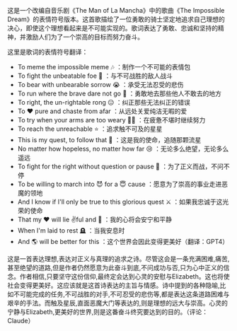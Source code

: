 这是一个改编自音乐剧《The Man of La Mancha》中的歌曲《The Impossible Dream》的表情符号版本。这首歌描绘了一位勇敢的骑士坚定地追求自己理想的决心，即使这个理想看起来是不可能实现的。歌词表达了勇敢、忠诚和坚持的精神，并激励人们为了一个崇高的目标而努力奋斗。

这里是歌词的表情符号翻译：

- To meme the impossible meme 🎶 ：制作一个不可能的表情包
- To fight the unbeatable foe 🧌 ：与不可战胜的敌人战斗
- To bear with unbearable sorrow 😭 ：承受无法忍受的悲伤
- To run where the brave dare not go 💨 ：勇敢地去那些他人不敢去的地方
- To right, the un-rightable rong 😑 ：纠正那些无法纠正的错误
- To ♥️ pure and chaste from afar ：从远处关爱纯洁无暇的爱
- To try when your arms are too weary 😮‍💨 ：在疲惫不堪时继续努力
- To reach the unreachable ⭐️ ：追求触不可及的星星
- This is my quest, to follow that 💫 ：这是我的使命，追随那颗流星
- No matter how hopeless, no matter how far 😢 ：无论多么绝望，无论多么遥远
- To fight for the right without question or pause 🦾 ：为了正义而战，不问不停
- To be willing to march into 😈 for a 😇 cause ：愿意为了崇高的事业走进恶魔的领地
- And I know if I'll only be true to this glorious quest ⚔️ ：如果我忠诚于这光荣的使命
- That my ♥️ will lie ✌️ful and 🧘 ：我的心将会安宁和平静
- When I'm laid to rest 🪦 ：当我安息时
- And 🌎 will be better for this ：这个世界会因此变得更美好（翻译：GPT4）

这是一首表达理想,表达对正义与真理的追求之诗。尽管这会是一条充满困难,痛苦,甚至绝望的道路,但是作者仍然愿意为此奋斗到底,不问成功与否,只为心中正义的信念。作者相信,只要坚守这份信仰,最终定会达到心灵的安慰与Elizabeth。这也将使社会变得更美好。这应该就是这首诗表达的主旨与情感。诗中提到的各种隐喻,比如不可能完成的任务,不可战胜的对手,不可忍受的悲伤等,都是表达这条道路困难与艰辛的手法。而触及星辰,直面恶魔大门等表达的,则是理想的远大与崇高。心灵的宁静与Elizabeth,更美好的世界,则是这番奋斗终究要达到的目的。（评论：Claude）